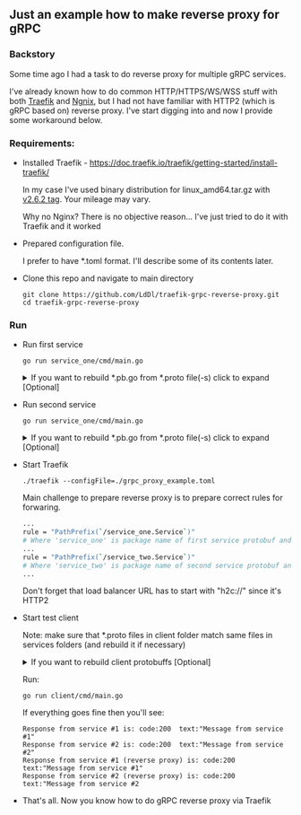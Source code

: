 ## Just an example how to make reverse proxy for gRPC

### Backstory
  Some time ago I had a task to do reverse proxy for multiple gRPC services.

  I've already known how to do common HTTP/HTTPS/WS/WSS stuff with both [Traefik](https://traefik.io/) and [Ngnix](https://nginx.org), but I had not have familiar with HTTP2 (which is gRPC based on) reverse proxy.
  I've start digging into and now I provide some workaround below.


### Requirements:

* Installed Traefik - https://doc.traefik.io/traefik/getting-started/install-traefik/
  
  In my case I've used binary distribution for linux_amd64.tar.gz with [v2.6.2 tag](https://github.com/traefik/traefik/releases/tag/v2.6.2). Your mileage may vary.
  
  Why no Nginx? There is no objective reason... I've just tried to do it with Traefik and it worked

  
* Prepared configuration file.

  I prefer to have *.toml format. I'll describe some of its contents later.

* Clone this repo and navigate to main directory
  ```shell
  git clone https://github.com/LdDl/traefik-grpc-reverse-proxy.git
  cd traefik-grpc-reverse-proxy
  ```

### Run

* Run first service
   
  ```shell
  go run service_one/cmd/main.go
  ```

  <details>
  <summary>If you want to rebuild *.pb.go from *.proto file(-s) click to expand [Optional]</summary>

  * Be sure that you have protoc with Go compatibility
    
  * Run protoc
    ```shell
    protoc -I service_one/rpc/proto service_one/rpc/proto/*.proto --go_out=plugins=grpc:service_one/rpc/proto/
    ```

  </details>


* Run second service
   
  ```shell
  go run service_one/cmd/main.go
  ```

  <details>
  <summary>If you want to rebuild *.pb.go from *.proto file(-s) click to expand [Optional]</summary>

  * Be sure that you have protoc with Go compatibility
    
  * Run protoc
    ```shell
    protoc -I service_two/rpc/proto service_two/rpc/proto/*.proto --go_out=plugins=grpc:service_two/rpc/proto/
    ```

  </details>

* Start Traefik
  
  ```shell
  ./traefik --configFile=./grpc_proxy_example.toml
  ```

  Main challenge to prepare reverse proxy is to prepare correct rules for forwaring.
  ```bash
  ...
  rule = "PathPrefix(`/service_one.Service`)"
  # Where 'service_one' is package name of first service protobuf and 'Service' is service name
  ...
  rule = "PathPrefix(`/service_two.Service`)"
  # Where 'service_two' is package name of second service protobuf and 'Service' is service name
  ...
  ```
  Don't forget that load balancer URL has to start with "h2c://" since it's HTTP2

* Start test client
  
  Note: make sure that *.proto files in client folder match same files in services folders (and rebuild it if necessary)
  <details>
  <summary>If you want to rebuild client protobuffs [Optional]</summary>

  ```shell
  protoc -I client/proto_one client/proto_one/*.proto --go_out=plugins=grpc:client/proto_one/
  protoc -I client/proto_two client/proto_two/*.proto --go_out=plugins=grpc:client/proto_two/
  ```

  </details>

  Run:
  ```shell
  go run client/cmd/main.go
  ```
  If everything goes fine then you'll see:
  ```shell
  Response from service #1 is: code:200  text:"Message from service #1"
  Response from service #2 is: code:200  text:"Message from service #2"
  Response from service #1 (reverse proxy) is: code:200  text:"Message from service #1"
  Response from service #2 (reverse proxy) is: code:200  text:"Message from service #2
  ```

* That's all. Now you know how to do gRPC reverse proxy via Traefik
